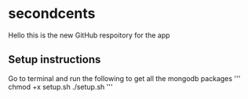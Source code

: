 # secondcents

Hello this is the new GitHub respoitory for the app

## Setup instructions
Go to terminal and run the following to get all the mongodb packages
'''
chmod +x setup.sh
./setup.sh
'''